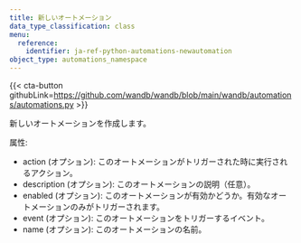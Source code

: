 ```yaml
---
title: 新しいオートメーション
data_type_classification: class
menu:
  reference:
    identifier: ja-ref-python-automations-newautomation
object_type: automations_namespace
---
```


{{< cta-button githubLink=https://github.com/wandb/wandb/blob/main/wandb/automations/automations.py >}}



新しいオートメーションを作成します。

属性:
- action (オプション): このオートメーションがトリガーされた時に実行されるアクション。
- description (オプション): このオートメーションの説明（任意）。
- enabled (オプション): このオートメーションが有効かどうか。有効なオートメーションのみがトリガーされます。
- event (オプション): このオートメーションをトリガーするイベント。
- name (オプション): このオートメーションの名前。